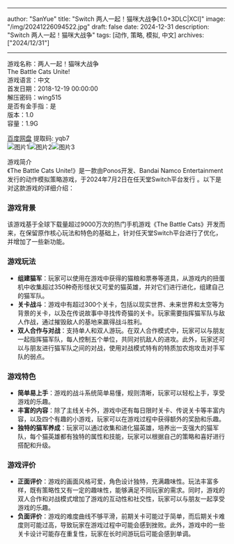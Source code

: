 
---
author: "SanYue"
title: "Switch 两人一起！猫咪大战争[1.0+3DLC|XCI]"
image: "/img/20241226094522.jpg"
draft: false
date: 2024-12-31
description: "Switch 两人一起！猫咪大战争"
tags: [动作, 策略, 模拟, 中文]
archives: ["2024/12/31"]

---

游戏名称：两人一起！猫咪大战争   
The Battle Cats Unite!    
游戏语言：中文  
首发日期：2018-12-19 00:00:00  
解压密码：wing515  
是否有金手指：是  
版本：1.0   
容量：1.9G

[百度网盘](https://pan.baidu.com/s/141xmzZ2YRr87B0cnnX_V6A) 提取码: yqb7  
![图片1](/img/edb3b1.jpg)![图片2](/img/6d7645.jpg)![图片3](/img/849b8a.jpg)  

游戏简介  
《The Battle Cats Unite!》是一款由Ponos开发、Bandai Namco Entertainment发行的动作模拟策略游戏，于2024年7月2日在任天堂Switch平台发行 。以下是对这款游戏的详细介绍：

### 游戏背景
该游戏基于全球下载量超过9000万次的热门手机游戏《The Battle Cats》开发而来，在保留原作核心玩法和特色的基础上，针对任天堂Switch平台进行了优化，并增加了一些新功能。

### 游戏玩法
- **组建猫军**：玩家可以使用在游戏中获得的猫粮和票券等道具，从游戏内的扭蛋机中收集超过350种奇形怪状又可爱的猫英雄，并对它们进行进化，组建自己的猫军队。
- **关卡战斗**：游戏中有超过300个关卡，包括以现实世界、未来世界和太空等为背景的关卡，以及在传说故事中寻找传奇猫的关卡。玩家需要指挥猫军队与敌人作战，通过摧毁敌人的基地来赢得战斗胜利。
- **双人合作与对战**：支持单人和双人游玩。在双人合作模式中，玩家可以与朋友一起指挥猫军队，每人控制五个单位，共同对抗敌人的进攻。此外，玩家还可以与朋友进行猫军队之间的对战，使用对战模式特有的特质加农炮攻击对手军队的弱点。

### 游戏特色
- **简单易上手**：游戏的战斗系统简单易懂，规则清晰，玩家可以轻松上手，享受游戏的乐趣。
- **丰富的内容**：除了主线关卡外，游戏中还有每日限时关卡、传说关卡等丰富内容，以及四个有趣的小游戏，玩家可以在游戏过程中获得额外的奖励和乐趣。
- **独特的猫军养成**：玩家可以通过收集和进化猫英雄，培养出一支强大的猫军队，每个猫英雄都有独特的属性和技能，玩家可以根据自己的策略和喜好进行搭配和升级。

### 游戏评价
- **正面评价**：游戏的画面风格可爱，角色设计独特，充满趣味性。玩法丰富多样，既有策略性又有一定的趣味性，能够满足不同玩家的需求。同时，游戏的双人合作和对战模式增加了游戏的互动性和社交性，玩家可以与朋友一起享受游戏的乐趣。
- **负面评价**：游戏的难度曲线不够平滑，前期关卡可能过于简单，而后期关卡难度则可能过高，导致玩家在游戏过程中可能会感到挫败。此外，游戏中的一些关卡设计可能存在重复性，玩家在长时间游玩后可能会感到单调。
